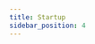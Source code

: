 ```yaml
---
title: Startup
sidebar_position: 4
---
```


<!-- vnexpress-startup:START -->
<!-- vnexpress-startup:END -->
